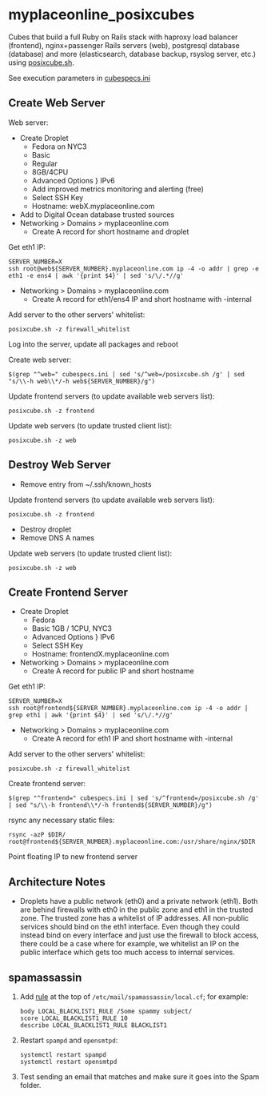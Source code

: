 # myplaceonline_posixcubes

Cubes that build a full Ruby on Rails stack with haproxy load balancer
(frontend), nginx+passenger Rails servers (web), postgresql database
(database) and more (elasticsearch, database backup, rsyslog server, etc.)
using [posixcube.sh](https://github.com/myplaceonline/posixcube).

See execution parameters in [cubespecs.ini](cubespecs.ini)

## Create Web Server

Web server:

* Create Droplet
  * Fedora on NYC3
  * Basic
  * Regular
  * 8GB/4CPU
  * Advanced Options } IPv6
  * Add improved metrics monitoring and alerting (free)
  * Select SSH Key
  * Hostname: webX.myplaceonline.com
* Add to Digital Ocean database trusted sources
* Networking > Domains > myplaceonline.com
  * Create A record for short hostname and droplet

Get eth1 IP:

    SERVER_NUMBER=X
    ssh root@web${SERVER_NUMBER}.myplaceonline.com ip -4 -o addr | grep -e eth1 -e ens4 | awk '{print $4}' | sed 's/\/.*//g'

* Networking > Domains > myplaceonline.com
  * Create A record for eth1/ens4 IP and short hostname with -internal

Add server to the other servers' whitelist:

    posixcube.sh -z firewall_whitelist

Log into the server, update all packages and reboot

Create web server:

    $(grep "^web=" cubespecs.ini | sed 's/^web=/posixcube.sh /g' | sed "s/\\-h web\\*/-h web${SERVER_NUMBER}/g")

Update frontend servers (to update available web servers list):

    posixcube.sh -z frontend

Update web servers (to update trusted client list):

    posixcube.sh -z web

## Destroy Web Server

* Remove entry from ~/.ssh/known_hosts

Update frontend servers (to update available web servers list):

    posixcube.sh -z frontend

* Destroy droplet
* Remove DNS A names

Update web servers (to update trusted client list):

    posixcube.sh -z web

## Create Frontend Server

* Create Droplet
  * Fedora
  * Basic 1GB / 1CPU, NYC3
  * Advanced Options } IPv6
  * Select SSH Key
  * Hostname: frontendX.myplaceonline.com
* Networking > Domains > myplaceonline.com
  * Create A record for public IP and short hostname

Get eth1 IP:

    SERVER_NUMBER=X
    ssh root@frontend${SERVER_NUMBER}.myplaceonline.com ip -4 -o addr | grep eth1 | awk '{print $4}' | sed 's/\/.*//g'

* Networking > Domains > myplaceonline.com
  * Create A record for eth1 IP and short hostname with -internal

Add server to the other servers' whitelist:

    posixcube.sh -z firewall_whitelist

Create frontend server:

    $(grep "^frontend=" cubespecs.ini | sed 's/^frontend=/posixcube.sh /g' | sed "s/\\-h frontend\\*/-h frontend${SERVER_NUMBER}/g")

rsync any necessary static files:

    rsync -azP $DIR/ root@frontend${SERVER_NUMBER}.myplaceonline.com:/usr/share/nginx/$DIR

Point floating IP to new frontend server

## Architecture Notes

* Droplets have a public network (eth0) and a private network (eth1). Both are behind firewalls with eth0 in the
  public zone and eth1 in the trusted zone. The trusted zone has a whitelist of IP addresses. All non-public services
  should bind on the eth1 interface. Even though they could instead bind on every interface and just use the firewall
  to block access, there could be a case where for example, we whitelist an IP on the public interface which gets
  too much access to internal services.

## spamassassin

1. Add [rule](https://cwiki.apache.org/confluence/display/spamassassin/WritingRules) at the top of `/etc/mail/spamassassin/local.cf`; for example:
   ```
   body LOCAL_BLACKLIST1_RULE /Some spammy subject/
   score LOCAL_BLACKLIST1_RULE 10
   describe LOCAL_BLACKLIST1_RULE BLACKLIST1
   ```
1. Restart `spampd` and `opensmtpd`:
   ```
   systemctl restart spampd
   systemctl restart opensmtpd
   ```
1. Test sending an email that matches and make sure it goes into the Spam folder.
